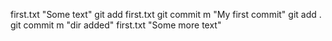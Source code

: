 first.txt "Some text" git add first.txt git commit ­m "My first commit" git add . git commit ­m "dir added" 
first.txt "Some more text"

